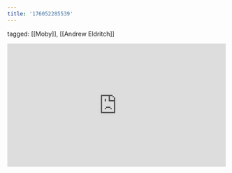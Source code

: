 ```yaml
---
title: '176052285539'
---
```

tagged: [[Moby]], [[Andrew Eldritch]]
<iframe allow="accelerometer; autoplay; clipboard-write; encrypted-media; gyroscope; picture-in-picture" allowfullscreen="" frameborder="0" height="281" id="youtube_iframe" src="https://www.youtube.com/embed/pT_Y-eodTv4?feature=oembed&amp;enablejsapi=1&amp;origin=https://safe.txmblr.com&amp;wmode=opaque" width="500"></iframe>